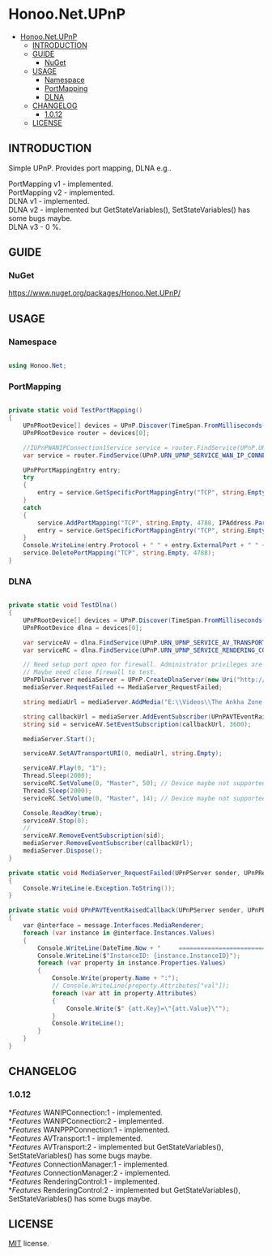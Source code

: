 # Honoo.Net.UPnP

- [Honoo.Net.UPnP](#honoonetupnp)
  - [INTRODUCTION](#introduction)
  - [GUIDE](#guide)
    - [NuGet](#nuget)
  - [USAGE](#usage)
    - [Namespace](#namespace)
    - [PortMapping](#portmapping)
    - [DLNA](#dlna)
  - [CHANGELOG](#changelog)
    - [1.0.12](#1012)
  - [LICENSE](#license)

## INTRODUCTION

Simple UPnP. Provides port mapping, DLNA e.g..

PortMapping v1 - implemented.  
PortMapping v2 - implemented.  
DLNA v1 - implemented.  
DLNA v2 - implemented but GetStateVariables(), SetStateVariables() has some bugs maybe.   
DLNA v3 - 0 %.

## GUIDE

### NuGet

<https://www.nuget.org/packages/Honoo.Net.UPnP/>

## USAGE

### Namespace

```c#

using Honoo.Net;

```

### PortMapping

```c#

private static void TestPortMapping()
{
    UPnPRootDevice[] devices = UPnP.Discover(TimeSpan.FromMilliseconds(2000), UPnP.URN_UPNP_SERVICE_WAN_IP_CONNECTION_1);
    UPnPRootDevice router = devices[0];

    //IUPnPWANIPConnection1Service service = router.FindService(UPnP.URN_UPNP_SERVICE_WAN_IP_CONNECTION_1);
    var service = router.FindService(UPnP.URN_UPNP_SERVICE_WAN_IP_CONNECTION_1).Interfaces.WANIPConnection1;

    UPnPPortMappingEntry entry;
    try
    {
        entry = service.GetSpecificPortMappingEntry("TCP", string.Empty, 4788);
    }
    catch
    {
        service.AddPortMapping("TCP", string.Empty, 4788, IPAddress.Parse("192.168.1.11"), 4788, true, "test", 0);
        entry = service.GetSpecificPortMappingEntry("TCP", string.Empty, 4788);
    }
    Console.WriteLine(entry.Protocol + " " + entry.ExternalPort + " " + entry.InternalClient + ":" + entry.InternalPort);
    service.DeletePortMapping("TCP", string.Empty, 4788);
}

```

### DLNA

```c#

private static void TestDlna()
{
    UPnPRootDevice[] devices = UPnP.Discover(TimeSpan.FromMilliseconds(2000), UPnP.URN_UPNP_SERVICE_AV_TRANSPORT_1);
    UPnPRootDevice dlna = devices[0];

    var serviceAV = dlna.FindService(UPnP.URN_UPNP_SERVICE_AV_TRANSPORT_1).Interfaces.AVTransport1;
    var serviceRC = dlna.FindService(UPnP.URN_UPNP_SERVICE_RENDERING_CONTROL_1).Interfaces.RenderingControl1;

    // Need setup port open for firewall. Administrator privileges are required.
    // Maybe need close firewall to test.
    UPnPDlnaServer mediaServer = UPnP.CreateDlnaServer(new Uri("http://192.168.1.11:8080/"));
    mediaServer.RequestFailed += MediaServer_RequestFailed;

    string mediaUrl = mediaServer.AddMedia("E:\\Videos\\The Ankha Zone.mp4");

    string callbackUrl = mediaServer.AddEventSubscriber(UPnPAVTEventRaisedCallback, null);
    string sid = serviceAV.SetEventSubscription(callbackUrl, 3600);

    mediaServer.Start();

    serviceAV.SetAVTransportURI(0, mediaUrl, string.Empty);

    serviceAV.Play(0, "1");
    Thread.Sleep(2000);
    serviceRC.SetVolume(0, "Master", 50); // Device maybe not supported
    Thread.Sleep(2000);
    serviceRC.SetVolume(0, "Master", 14); // Device maybe not supported

    Console.ReadKey(true);
    serviceAV.Stop(0);
    //
    serviceAV.RemoveEventSubscription(sid);
    mediaServer.RemoveEventSubscriber(callbackUrl);
    mediaServer.Dispose();
}

private static void MediaServer_RequestFailed(UPnPServer sender, UPnPRequestFailedEventArgs e)
{
    Console.WriteLine(e.Exception.ToString());
}

private static void UPnPAVTEventRaisedCallback(UPnPServer sender, UPnPEventMessage message, object userState)
{
    var @interface = message.Interfaces.MediaRenderer;
    foreach (var instance in @interface.Instances.Values)
    {
        Console.WriteLine(DateTime.Now + "     ================================================");
        Console.WriteLine($"InstanceID: {instance.InstanceID}");
        foreach (var property in instance.Properties.Values)
        {
            Console.Write(property.Name + ":");
            // Console.WriteLine(property.Attributes["val"]);
            foreach (var att in property.Attributes)
            {
                Console.Write($" {att.Key}=\"{att.Value}\"");
            }
            Console.WriteLine();
        }
    }
}

```

## CHANGELOG

### 1.0.12

**Features* WANIPConnection:1 - implemented.  
**Features* WANIPConnection:2 - implemented.  
**Features* WANPPPConnection:1 - implemented.  
**Features* AVTransport:1 - implemented.  
**Features* AVTransport:2 - implemented but GetStateVariables(), SetStateVariables() has some bugs maybe.  
**Features* ConnectionManager:1 - implemented.  
**Features* ConnectionManager:2 - implemented.  
**Features* RenderingControl:1 - implemented.  
**Features* RenderingControl:2 - implemented but GetStateVariables(), SetStateVariables() has some bugs maybe.  

## LICENSE

[MIT](LICENSE) license.
